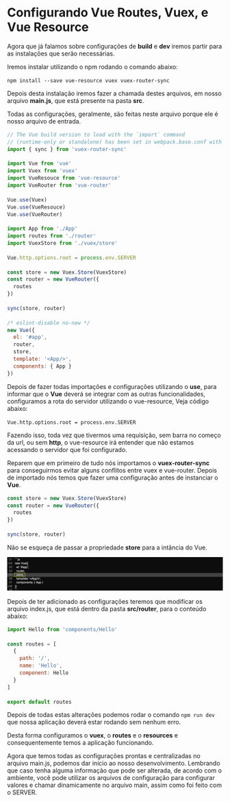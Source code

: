 # Configurando Vue Routes, Vuex, e Vue Resource

Agora que já falamos sobre configurações de **build** e **dev** iremos partir para as instalações que serão necessárias.

Iremos instalar utilizando o npm rodando o comando abaixo:

`npm install --save vue-resource vuex vuex-router-sync`

Depois desta instalação iremos fazer a chamada destes arquivos, em nosso arquivo **main.js**, que está presente na pasta **src**.

Todas as configurações, geralmente, são feitas neste arquivo porque ele é nosso arquivo de entrada.

```js
// The Vue build version to load with the `import` command
// (runtime-only or standalone) has been set in webpack.base.conf with an alias.
import { sync } from 'vuex-router-sync'

import Vue from 'vue'
import Vuex from 'vuex'
import VueResouce from 'vue-resource'
import VueRouter from 'vue-router'

Vue.use(Vuex)
Vue.use(VueResouce)
Vue.use(VueRouter)

import App from './App'
import routes from './router'
import VuexStore from './vuex/store'

Vue.http.options.root = process.env.SERVER

const store = new Vuex.Store(VuexStore)
const router = new VueRouter({
  routes
})

sync(store, router)

/* eslint-disable no-new */
new Vue({
  el: '#app',
  router,
  store,
  template: '<App/>',
  components: { App }
})
```
Depois de fazer todas importações e configurações utilizando o **use**, para informar que o **Vue** deverá se integrar com as outras funcionalidades, configuramos a rota do servidor utilizando o vue-resource, Veja código abaixo:

`Vue.http.options.root = process.env.SERVER`

Fazendo isso, toda vez que tivermos uma requisição, sem barra no começo da url, ou sem **http**, o vue-resource irá entender que não estamos acessando o servidor que foi configurado.

Reparem que em primeiro de tudo nós importamos o **vuex-router-sync** para conseguirmos evitar alguns conflitos entre vuex e vue-router. Depois de importado nós temos que fazer uma configuração antes de instanciar o **Vue**.

```js
const store = new Vuex.Store(VuexStore)
const router = new VueRouter({
  routes
})

sync(store, router)
```

Não se esqueça de passar a propriedade **store** para a intância do Vue.

![vue_vuex_store](./images/vue_vuex_store.png "vue_vuex_store")

Depois de ter adicionado as configurações teremos que modificar os arquivo index.js, que está dentro da pasta **src/router**, para o conteúdo abaixo:

```js
import Hello from 'components/Hello'

const routes = [
  {
    path: '/',
    name: 'Hello',
    component: Hello
  }
]

export default routes
```

Depois de todas estas alterações podemos rodar o comando `npm run dev` que nossa aplicação deverá estar rodando sem nenhum erro.

Desta forma configuramos o **vuex**, o **routes** e o **resources** e consequentemente temos a aplicação funcionando.

Agora que temos todas as configurações prontas e centralizadas no arquivo main.js, podemos dar início ao nosso desenvolvimento. Lembrando que caso tenha alguma informação que pode ser alterada, de acordo com o ambiente, você pode utilizar os arquivos de configuração para configurar valores e chamar dinamicamente no arquivo main, assim como foi feito com o SERVER.